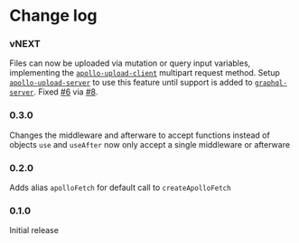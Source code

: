 # Change log

### vNEXT

Files can now be uploaded via mutation or query input variables, implementing the [`apollo-upload-client`](https://github.com/jaydenseric/apollo-upload-client) multipart request method. Setup [`apollo-upload-server`](https://github.com/jaydenseric/apollo-upload-server) to use this feature until support is added to [`graphql-server`](https://github.com/apollographql/graphql-server). Fixed [#6](https://github.com/apollographql/apollo-fetch/issues/6) via [#8](https://github.com/apollographql/apollo-fetch/pull/8).

### 0.3.0

Changes the middleware and afterware to accept functions instead of objects
`use` and `useAfter` now only accept a single middleware or afterware

### 0.2.0

Adds alias `apolloFetch` for default call to `createApolloFetch`

### 0.1.0

Initial release
